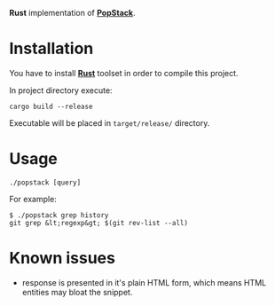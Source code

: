 **Rust** implementation of [**PopStack**](https://github.com/rafalwrzeszcz/popstack).

# Installation

You have to install [**Rust**](https://www.rust-lang.org/downloads.html) toolset in order to compile this project.

In project directory execute:

```
cargo build --release
```

Executable will be placed in `target/release/` directory.

# Usage

```
./popstack [query]
```

For example:

```
$ ./popstack grep history
git grep &lt;regexp&gt; $(git rev-list --all)
```

# Known issues

- response is presented in it's plain HTML form, which means HTML entities may bloat the snippet.
